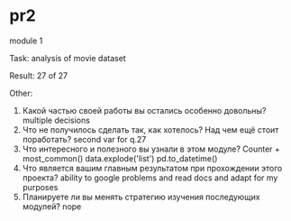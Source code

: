 # pr2

module 1

Task: analysis of movie dataset

Result: 27 of 27

Other:
1. Какой частью своей работы вы остались особенно довольны?
multiple decisions
2. Что не получилось сделать так, как хотелось? Над чем ещё стоит поработать?
second var for q.27
3. Что интересного и полезного вы узнали в этом модуле?
Counter + most_common()
data.explode('list')
pd.to_datetime()
4. Что является вашим главным результатом при прохождении этого проекта?
ability to google problems and read docs and adapt for my purposes
5. Планируете ли вы менять стратегию изучения последующих модулей?
nope
